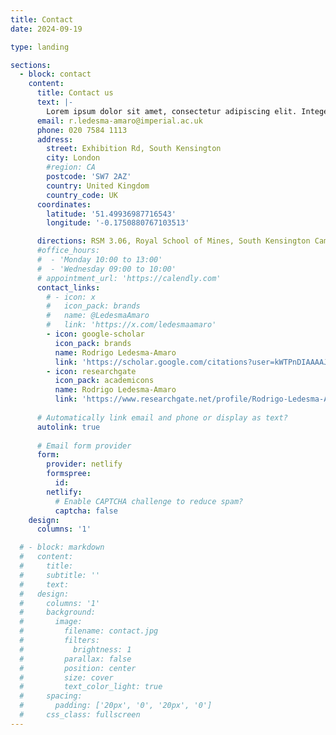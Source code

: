 ```yaml
---
title: Contact
date: 2024-09-19

type: landing

sections:
  - block: contact
    content:
      title: Contact us
      text: |-
        Lorem ipsum dolor sit amet, consectetur adipiscing elit. Integer tempus augue non tempor egestas. Proin nisl nunc, dignissim in accumsan dapibus, auctor ullamcorper neque. Quisque at elit felis. Vestibulum ante ipsum primis in faucibus orci luctus et ultrices posuere cubilia curae; Aenean eget elementum odio. Cras interdum eget risus sit amet aliquet. In volutpat, nisl ut fringilla dignissim, arcu nisl suscipit ante, at accumsan sapien nisl eu eros.
      email: r.ledesma-amaro@imperial.ac.uk
      phone: 020 7584 1113
      address:
        street: Exhibition Rd, South Kensington
        city: London
        #region: CA
        postcode: 'SW7 2AZ'
        country: United Kingdom
        country_code: UK
      coordinates:
        latitude: '51.49936987716543'
        longitude: '-0.1750880767103513'

      directions: RSM 3.06, Royal School of Mines, South Kensington Campus
      #office_hours:
      #  - 'Monday 10:00 to 13:00'
      #  - 'Wednesday 09:00 to 10:00'
      # appointment_url: 'https://calendly.com'
      contact_links:
        # - icon: x
        #   icon_pack: brands
        #   name: @LedesmaAmaro
        #   link: 'https://x.com/ledesmaamaro'
        - icon: google-scholar
          icon_pack: brands
          name: Rodrigo Ledesma-Amaro
          link: 'https://scholar.google.com/citations?user=kWTPnDIAAAAJ&hl=es'
        - icon: researchgate
          icon_pack: academicons
          name: Rodrigo Ledesma-Amaro
          link: 'https://www.researchgate.net/profile/Rodrigo-Ledesma-Amaro'
    
      # Automatically link email and phone or display as text?
      autolink: true
    
      # Email form provider
      form:
        provider: netlify
        formspree:
          id:
        netlify:
          # Enable CAPTCHA challenge to reduce spam?
          captcha: false
    design:
      columns: '1'

  # - block: markdown
  #   content:
  #     title:
  #     subtitle: ''
  #     text:
  #   design:
  #     columns: '1'
  #     background:
  #       image: 
  #         filename: contact.jpg
  #         filters:
  #           brightness: 1
  #         parallax: false
  #         position: center
  #         size: cover
  #         text_color_light: true
  #     spacing:
  #       padding: ['20px', '0', '20px', '0']
  #     css_class: fullscreen
---
```

